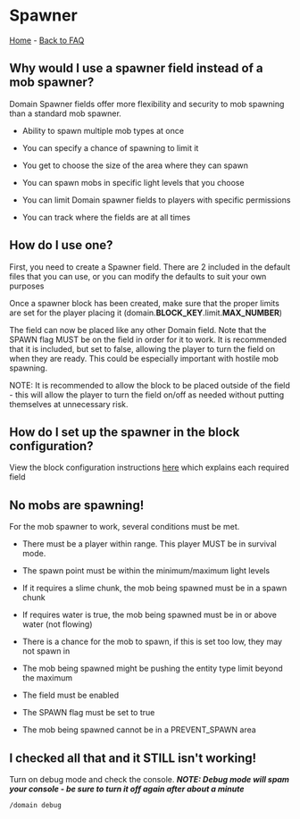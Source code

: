 # Spawner

[Home](https://torpkev.github.io/domain_docs) - [Back to FAQ](https://torpkev.github.io/domain_docs/faq)

## Why would I use a spawner field instead of a mob spawner?

Domain Spawner fields offer more flexibility and security to mob spawning than a standard mob spawner.

- Ability to spawn multiple mob types at once

- You can specify a chance of spawning to limit it

- You get to choose the size of the area where they can spawn

- You can spawn mobs in specific light levels that you choose 

- You can limit Domain spawner fields to players with specific permissions

- You can track where the fields are at all times

## How do I use one?

First, you need to create a Spawner field.  There are 2 included in the default files that you can use, or you can modify the defaults to suit your own purposes

Once a spawner block has been created, make sure that the proper limits are set for the player placing it (domain.**BLOCK_KEY**.limit.**MAX_NUMBER**)

The field can now be placed like any other Domain field.  Note that the SPAWN flag MUST be on the field in order for it to work.  It is recommended that it is included, but set to false, allowing the player to turn the field on when they are ready.  This could be especially important with hostile mob spawning.  

NOTE: It is recommended to allow the block to be placed outside of the field - this will allow the player to turn the field on/off as needed without putting themselves at unnecessary risk.

## How do I set up the spawner in the block configuration?

View the block configuration instructions [here](https://torpkev.github.io/domain_docs/blockconfig) which explains each required field

## No mobs are spawning!

For the mob spawner to work, several conditions must be met.

- There must be a player within range.  This player MUST be in survival mode.

- The spawn point must be within the minimum/maximum light levels

- If it requires a slime chunk, the mob being spawned must be in a spawn chunk

- If requires water is true, the mob being spawned must be in or above water (not flowing)

- There is a chance for the mob to spawn, if this is set too low, they may not spawn in

- The mob being spawned might be pushing the entity type limit beyond the maximum

- The field must be enabled

- The SPAWN flag must be set to true

- The mob being spawned cannot be in a PREVENT_SPAWN area

## I checked all that and it STILL isn't working!

Turn on debug mode and check the console.
***NOTE: Debug mode will spam your console - be sure to turn it off again after about a minute***

    /domain debug
    

